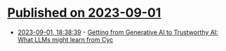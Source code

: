 # [Published on 2023-09-01](index.md)

* [2023-09-01, 18:38:39](https://lobste.rs/s/cmcpy9/getting_from_generative_ai_trustworthy) - [Getting from Generative AI to Trustworthy AI: What LLMs might learn from Cyc](https://arxiv.org/abs/2308.04445)
